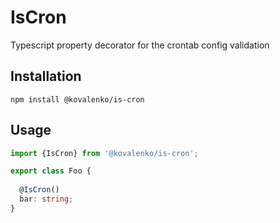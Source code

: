 # IsCron

Typescript property decorator for the crontab config validation

## Installation

```
npm install @kovalenko/is-cron
```

## Usage

```typescript
import {IsCron} from '@kovalenko/is-cron';

export class Foo {
  
  @IsCron()
  bar: string;
}

```
